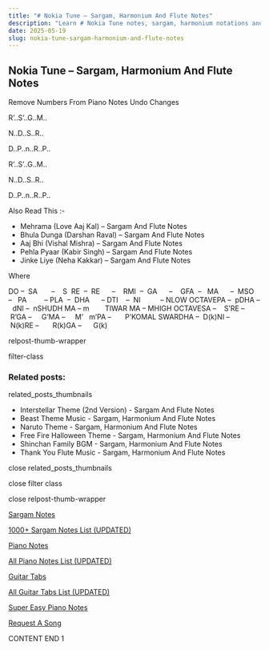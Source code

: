 ```yaml
---
title: "# Nokia Tune – Sargam, Harmonium And Flute Notes"
description: "Learn # Nokia Tune notes, sargam, harmonium notations and flute notes. Easy step-by-step tutorial for beginners."
date: 2025-05-19
slug: nokia-tune-sargam-harmonium-and-flute-notes
---
```


## Nokia Tune – Sargam, Harmonium And Flute Notes

Remove Numbers From Piano Notes
Undo Changes

R’..S’..G..M..

N..D..S..R..

D..P..n..R..P..



R’..S’..G..M..

N..D..S..R..

D..P..n..R..P..



Also Read This :-

* Mehrama (Love Aaj Kal) – Sargam And Flute Notes
* Bhula Dunga (Darshan Raval) – Sargam And Flute Notes
* Aaj Bhi (Vishal Mishra) – Sargam And Flute Notes
* Pehla Pyaar (Kabir Singh) – Sargam And Flute Notes
* Jinke Liye (Neha Kakkar) – Sargam And Flute Notes

Where

DO –  SA       –    S  RE  –  RE      –    RMI  –  GA      –    GFA  –   MA      –  MSO  –   PA         – PLA  –  DHA      – DTI    –  NI          – NLOW OCTAVEPA –  pDHA –  dNI –  nSHUDH MA – m        TIWAR MA – MHIGH OCTAVESA –    S’RE –     R’GA –     G’MA –     M’   m’PA –       P’KOMAL SWARDHA –  D(k)NI –       N(k)RE –       R(k)GA –      G(k)

relpost-thumb-wrapper

filter-class

### Related posts:

related_posts_thumbnails

* Interstellar Theme (2nd Version) - Sargam And Flute Notes
* Beast Theme Music - Sargam, Harmonium And Flute Notes
* Naruto Theme - Sargam, Harmonium And Flute Notes
* Free Fire Halloween Theme - Sargam, Harmonium And Flute Notes
* Shinchan Family BGM - Sargam, Harmonium And Flute Notes
* Thank You Flute Music - Sargam, Harmonium And Flute Notes

close related_posts_thumbnails

close filter class

close relpost-thumb-wrapper

[Sargam Notes](https://www.notationsworld.com/sargam-notes.html)

[1000+ Sargam Notes List (UPDATED)](https://www.notationsworld.com/all-songs-list-sargam-notes.html)

[Piano Notes](https://www.notationsworld.com/piano-notes.html)

[All Piano Notes List (UPDATED)](https://www.notationsworld.com/all-songs-list-piano-notes.html)

[Guitar Tabs](https://www.notationsworld.com/guitar-tabs.html)

[All Guitar Tabs List (UPDATED)](https://www.notationsworld.com/all-songs-list-guitar-tabs.html)

[Super Easy Piano Notes](https://studywall.in/)

[Request A Song](https://www.notationsworld.com/request-a-song.html)

CONTENT END 1

